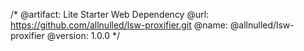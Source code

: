 /*
  @artifact:  Lite Starter Web Dependency
  @url:       https://github.com/allnulled/lsw-proxifier.git
  @name:      @allnulled/lsw-proxifier
  @version:   1.0.0
*/